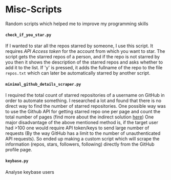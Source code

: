 # Misc-Scripts
Random scripts which helped me to improve my programming skills

#### `check_if_you_star.py`
If I wanted to star all the repos starred by someone, I use this script. It requires *API Access token* for the account from which you want to star. The script gets the starred repos of a person, and if the repo is not starred by you then it shows the description of the starred repos and asks whether to add it to the list. If 'y' is pressed, it adds the fullname of the repo to the file `repos.txt` which can later be automatically starred by another script.

#### `minimal_github_details_scraper.py`
I required the total count of starred repositories of a username on GitHub in order to automate something. I researched a lot and found that there is no direct way to find the number of starred repositories. One possible way was to use the Github API for getting starred repo one per page and count the total number of pages (find more about the indirect solution [here](http://stackoverflow.com/questions/30636798/get-user-total-starred-count-using-github-api-v3)) One major disadvantage of the above mentioned method is, if the target user had >100 one would require API token/keys to send large number of requests (By the way GitHub has a limit to the number of unauthenticated API requests). So ended up making a custom script which will scrape the information (repos, stars, followers, following) directly from the GitHub profile page.

#### `keybase.py`
Analyse keybase users
